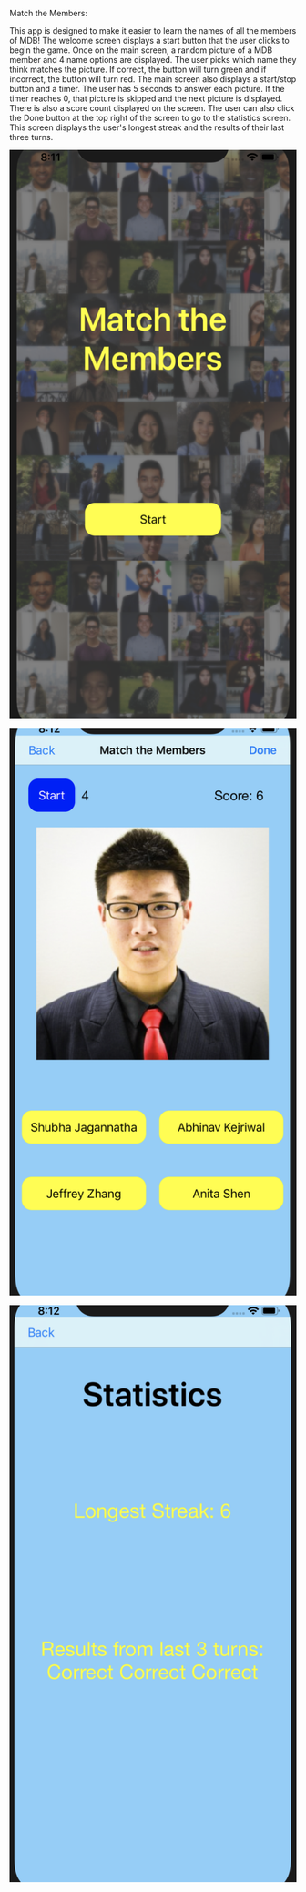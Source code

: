 Match the Members:

This app is designed to make it easier to learn the names of all the members of MDB! The welcome screen displays a start button that the user clicks to begin the game. Once on the main screen, a random picture of a MDB member and 4 name options are displayed. The user picks which name they think matches the picture. If correct, the button will turn green and if incorrect, the button will turn red. The main screen also displays a start/stop button and a timer. The user has 5 seconds to answer each picture. If the timer reaches 0, that picture is skipped and the next picture is displayed. There is also a score count displayed on the screen. The user can also click the Done button at the top right of the screen to go to the statistics screen. This screen displays the user's longest streak and the results of their last three turns. 

![Alt text](/screenshots/screenshot1.png?raw=true "Start Screen")

![Alt text](/screenshots/screenshot2.png?raw=true "Main Screen")

![Alt text](/screenshots/screenshot3.png?raw=true "Statistics Screen")

